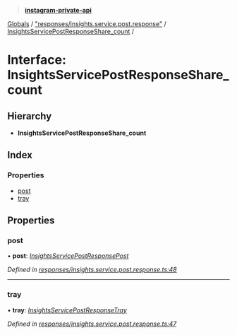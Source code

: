> **[instagram-private-api](../README.md)**

[Globals](../README.md) / ["responses/insights.service.post.response"](../modules/_responses_insights_service_post_response_.md) / [InsightsServicePostResponseShare_count](_responses_insights_service_post_response_.insightsservicepostresponseshare_count.md) /

# Interface: InsightsServicePostResponseShare_count

## Hierarchy

* **InsightsServicePostResponseShare_count**

## Index

### Properties

* [post](_responses_insights_service_post_response_.insightsservicepostresponseshare_count.md#post)
* [tray](_responses_insights_service_post_response_.insightsservicepostresponseshare_count.md#tray)

## Properties

###  post

• **post**: *[InsightsServicePostResponsePost](_responses_insights_service_post_response_.insightsservicepostresponsepost.md)*

*Defined in [responses/insights.service.post.response.ts:48](https://github.com/dilame/instagram-private-api/blob/3e16058/src/responses/insights.service.post.response.ts#L48)*

___

###  tray

• **tray**: *[InsightsServicePostResponseTray](_responses_insights_service_post_response_.insightsservicepostresponsetray.md)*

*Defined in [responses/insights.service.post.response.ts:47](https://github.com/dilame/instagram-private-api/blob/3e16058/src/responses/insights.service.post.response.ts#L47)*